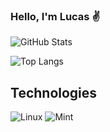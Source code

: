 ### Hello, I'm Lucas ✌️

![GitHub Stats](https://github-readme-stats.vercel.app/api?username=lucvsrosendo&theme=transparent&bg_color=000&border_color=30A3DC&show_icons=true&icon_color=30A3DC&title_color=E94D5F&text_color=FFF)

![Top Langs](https://github-readme-stats-git-masterrstaa-rickstaa.vercel.app/api/top-langs/?username=lucvsrosendo&layout=compact&bg_color=000&border_color=30A3DC&title_color=E94D5F&text_color=FFF)

## Technologies

![Linux](https://img.shields.io/badge/Linux-000?style=for-the-badge&logo=linux&logoColor=FCC624) ![Mint](https://img.shields.io/badge/Linux%20Mint-87CF3E?style=for-the-badge&logo=Linux%20Mint&logoColor=white)


